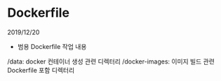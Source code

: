 # Dockerfile

2019/12/20
- 범용 Dockerfile 작업 내용

/data: docker 컨테이너 생성 관련 디렉터리
/docker-images: 이미지 빌드 관련 Dockerfile 포함 디렉터리
